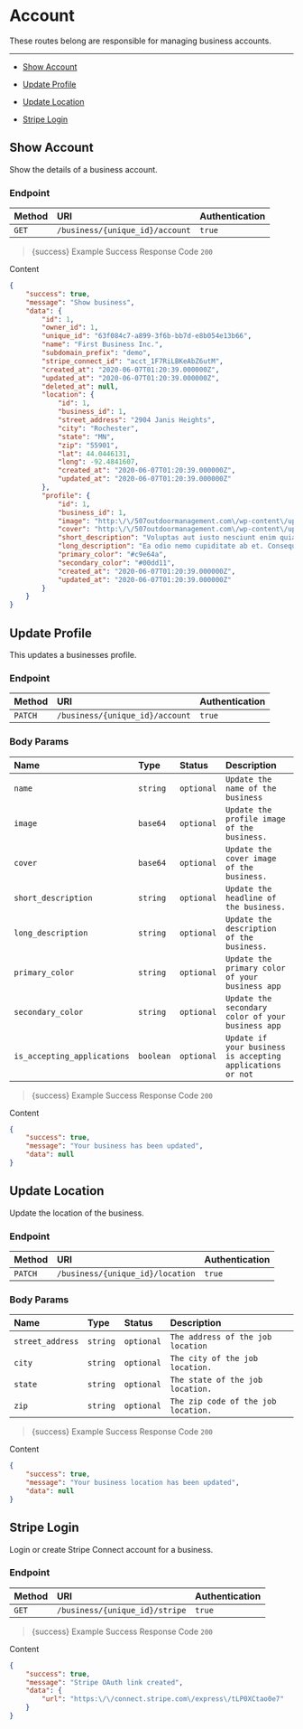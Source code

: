 # Account

These routes belong are responsible for managing business accounts.

---

- [Show Account](#show-account)


- [Update Profile](#update-profile)


- [Update Location](#update-location)


- [Stripe Login](#stripe-login)



<a name="show-account"></a>
## Show Account

Show the details of a business account.
### Endpoint
|Method|URI|Authentication|
|:-|:-|:-|
|`GET`|`/business/{unique_id}/account`|`true`|



> {success} Example Success Response
Code `200`

Content

```json
{
    "success": true,
    "message": "Show business",
    "data": {
        "id": 1,
        "owner_id": 1,
        "unique_id": "63f084c7-a899-3f6b-bb7d-e8b054e13b66",
        "name": "First Business Inc.",
        "subdomain_prefix": "demo",
        "stripe_connect_id": "acct_1F7RiLBKeAbZ6utM",
        "created_at": "2020-06-07T01:20:39.000000Z",
        "updated_at": "2020-06-07T01:20:39.000000Z",
        "deleted_at": null,
        "location": {
            "id": 1,
            "business_id": 1,
            "street_address": "2904 Janis Heights",
            "city": "Rochester",
            "state": "MN",
            "zip": "55901",
            "lat": 44.0446131,
            "long": -92.4841607,
            "created_at": "2020-06-07T01:20:39.000000Z",
            "updated_at": "2020-06-07T01:20:39.000000Z"
        },
        "profile": {
            "id": 1,
            "business_id": 1,
            "image": "http:\/\/507outdoormanagement.com\/wp-content\/uploads\/2019\/10\/foliage-2942282_1920-1920x730.jpg",
            "cover": "http:\/\/507outdoormanagement.com\/wp-content\/uploads\/2019\/10\/foliage-2942282_1920-1920x730.jpg",
            "short_description": "Voluptas aut iusto nesciunt enim quia dignissimos aliquid.",
            "long_description": "Ea odio nemo cupiditate ab et. Consequatur eius placeat laudantium laborum eos explicabo. Reiciendis molestias dolores aut ipsa. Molestiae explicabo libero est sunt quae ratione nihil.",
            "primary_color": "#c9e64a",
            "secondary_color": "#00dd11",
            "created_at": "2020-06-07T01:20:39.000000Z",
            "updated_at": "2020-06-07T01:20:39.000000Z"
        }
    }
}

```



<a name="update-profile"></a>
## Update Profile

This updates a businesses profile.
### Endpoint
|Method|URI|Authentication|
|:-|:-|:-|
|`PATCH`|`/business/{unique_id}/account`|`true`|


### Body Params
|Name|Type|Status|Description|
|:-|:-|:-|:-|
|`name`|`string`|`optional`|`Update the name of the business`|
|`image`|`base64`|`optional`|`Update the profile image of the business.`|
|`cover`|`base64`|`optional`|`Update the cover image of the business.`|
|`short_description`|`string`|`optional`|`Update the headline of the business.`|
|`long_description`|`string`|`optional`|`Update the description of the business.`|
|`primary_color`|`string`|`optional`|`Update the primary color of your business app`|
|`secondary_color`|`string`|`optional`|`Update the secondary color of your business app`|
|`is_accepting_applications`|`boolean`|`optional`|`Update if your business is accepting applications or not`|


> {success} Example Success Response
Code `200`

Content

```json
{
    "success": true,
    "message": "Your business has been updated",
    "data": null
}

```



<a name="update-location"></a>
## Update Location

Update the location of the business.
### Endpoint
|Method|URI|Authentication|
|:-|:-|:-|
|`PATCH`|`/business/{unique_id}/location`|`true`|


### Body Params
|Name|Type|Status|Description|
|:-|:-|:-|:-|
|`street_address`|`string`|`optional`|`The address of the job location`|
|`city`|`string`|`optional`|`The city of the job location.`|
|`state`|`string`|`optional`|`The state of the job location.`|
|`zip`|`string`|`optional`|`The zip code of the job location.`|


> {success} Example Success Response
Code `200`

Content

```json
{
    "success": true,
    "message": "Your business location has been updated",
    "data": null
}

```



<a name="stripe-login"></a>
## Stripe Login

Login or create Stripe Connect account for a business.
### Endpoint
|Method|URI|Authentication|
|:-|:-|:-|
|`GET`|`/business/{unique_id}/stripe`|`true`|



> {success} Example Success Response
Code `200`

Content

```json
{
    "success": true,
    "message": "Stripe OAuth link created",
    "data": {
        "url": "https:\/\/connect.stripe.com\/express\/tLP0XCtao0e7"
    }
}

```


